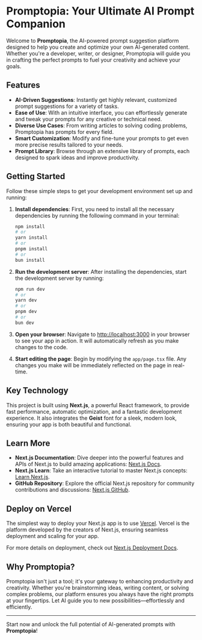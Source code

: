 # Promptopia: Your Ultimate AI Prompt Companion

Welcome to **Promptopia**, the AI-powered prompt suggestion platform designed to help you create and optimize your own AI-generated content. Whether you're a developer, writer, or designer, Promptopia will guide you in crafting the perfect prompts to fuel your creativity and achieve your goals.

## Features

- **AI-Driven Suggestions**: Instantly get highly relevant, customized prompt suggestions for a variety of tasks.
- **Ease of Use**: With an intuitive interface, you can effortlessly generate and tweak your prompts for any creative or technical need.
- **Diverse Use Cases**: From writing articles to solving coding problems, Promptopia has prompts for every field.
- **Smart Customization**: Modify and fine-tune your prompts to get even more precise results tailored to your needs.
- **Prompt Library**: Browse through an extensive library of prompts, each designed to spark ideas and improve productivity.

## Getting Started

Follow these simple steps to get your development environment set up and running:

1. **Install dependencies**:
   First, you need to install all the necessary dependencies by running the following command in your terminal:

   ```bash
   npm install
   # or
   yarn install
   # or
   pnpm install
   # or
   bun install
   ```

2. **Run the development server**:
   After installing the dependencies, start the development server by running:

   ```bash
   npm run dev
   # or
   yarn dev
   # or
   pnpm dev
   # or
   bun dev
   ```

3. **Open your browser**:
   Navigate to [http://localhost:3000](http://localhost:3000) in your browser to see your app in action. It will automatically refresh as you make changes to the code.

4. **Start editing the page**:
   Begin by modifying the `app/page.tsx` file. Any changes you make will be immediately reflected on the page in real-time.

## Key Technology

This project is built using **Next.js**, a powerful React framework, to provide fast performance, automatic optimization, and a fantastic development experience. It also integrates the **Geist** font for a sleek, modern look, ensuring your app is both beautiful and functional.

## Learn More

- **Next.js Documentation**: Dive deeper into the powerful features and APIs of Next.js to build amazing applications: [Next.js Docs](https://nextjs.org/docs).
- **Next.js Learn**: Take an interactive tutorial to master Next.js concepts: [Learn Next.js](https://nextjs.org/learn).
- **GitHub Repository**: Explore the official Next.js repository for community contributions and discussions: [Next.js GitHub](https://github.com/vercel/next.js).

## Deploy on Vercel

The simplest way to deploy your Next.js app is to use [Vercel](https://vercel.com/new?utm_medium=default-template&filter=next.js&utm_source=create-next-app&utm_campaign=create-next-app-readme). Vercel is the platform developed by the creators of Next.js, ensuring seamless deployment and scaling for your app. 

For more details on deployment, check out [Next.js Deployment Docs](https://nextjs.org/docs/app/building-your-application/deploying).

## Why Promptopia?

Promptopia isn't just a tool; it's your gateway to enhancing productivity and creativity. Whether you're brainstorming ideas, writing content, or solving complex problems, our platform ensures you always have the right prompts at your fingertips. Let AI guide you to new possibilities—effortlessly and efficiently. 

---

Start now and unlock the full potential of AI-generated prompts with **Promptopia**!

